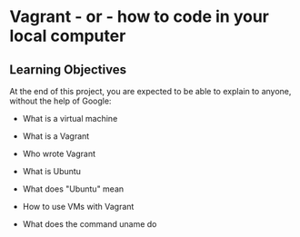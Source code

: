 # Vagrant - or - how to code in your local computer

## Learning Objectives

At the end of this project, you are expected to be able to explain to anyone, without the help of Google:

* What is a virtual machine

* What is a Vagrant

* Who wrote Vagrant

* What is Ubuntu

* What does "Ubuntu" mean

* How to use VMs with Vagrant 

* What does the command uname do
